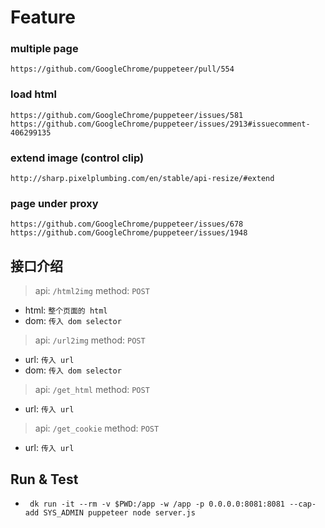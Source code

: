 # Feature

### multiple page
```
https://github.com/GoogleChrome/puppeteer/pull/554
```


### load html
```
https://github.com/GoogleChrome/puppeteer/issues/581
https://github.com/GoogleChrome/puppeteer/issues/2913#issuecomment-406299135
```


### extend image (control clip)
```
http://sharp.pixelplumbing.com/en/stable/api-resize/#extend
```


### page under proxy
```
https://github.com/GoogleChrome/puppeteer/issues/678
https://github.com/GoogleChrome/puppeteer/issues/1948
```


## 接口介绍

> api: `/html2img` method: `POST`
+ html: `整个页面的 html`
+ dom: `传入 dom selector`

> api: `/url2img` method: `POST`
+ url: `传入 url`
+ dom: `传入 dom selector`

> api: `/get_html` method: `POST`
+ url: `传入 url`

> api: `/get_cookie` method: `POST`
+ url: `传入 url`

## Run & Test
+ ` dk run -it --rm -v $PWD:/app -w /app -p 0.0.0.0:8081:8081 --cap-add SYS_ADMIN puppeteer node server.js`

